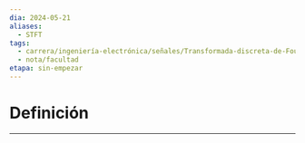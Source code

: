 ```yaml
---
dia: 2024-05-21
aliases:
  - STFT
tags:
  - carrera/ingeniería-electrónica/señales/Transformada-discreta-de-Fourier
  - nota/facultad
etapa: sin-empezar
---
```

# Definición
---
